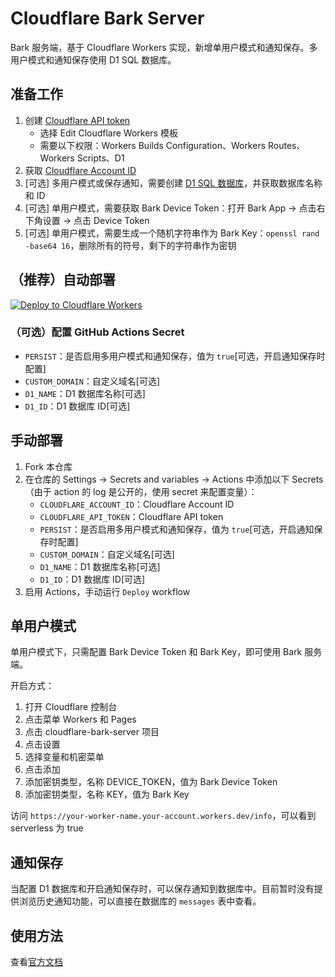# Cloudflare Bark Server

Bark 服务端，基于 Cloudflare Workers 实现，新增单用户模式和通知保存。多用户模式和通知保存使用 D1 SQL 数据库。


## 准备工作

1. 创建 [Cloudflare API token](https://developers.cloudflare.com/fundamentals/api/get-started/create-token/)
   - 选择 Edit Cloudflare Workers 模板
   - 需要以下权限：Workers Builds Configuration、Workers Routes、Workers Scripts、D1
2. 获取 [Cloudflare Account ID](https://developers.cloudflare.com/fundamentals/setup/find-account-and-zone-ids/)
3. [可选] 多用户模式或保存通知，需要创建 [D1 SQL 数据库](https://developers.cloudflare.com/d1/get-started/)，并获取数据库名称和 ID
4. [可选] 单用户模式，需要获取 Bark Device Token：打开 Bark App -> 点击右下角设置 -> 点击 Device Token
5. [可选] 单用户模式，需要生成一个随机字符串作为 Bark Key：`openssl rand -base64 16`，删除所有的符号，剩下的字符串作为密钥

## （推荐）自动部署

[![Deploy to Cloudflare Workers](https://deploy.workers.cloudflare.com/button)](https://deploy.workers.cloudflare.com/?url=https://github.com/oustn/cloudflare-bark-server)

### （可选）配置 GitHub Actions Secret

- `PERSIST`：是否启用多用户模式和通知保存，值为 `true`[可选，开启通知保存时配置]
- `CUSTOM_DOMAIN`：自定义域名[可选]
- `D1_NAME`：D1 数据库名称[可选]
- `D1_ID`：D1 数据库 ID[可选]

## 手动部署

1. Fork 本仓库
2. 在仓库的 Settings -> Secrets and variables -> Actions 中添加以下 Secrets（由于 action 的 log 是公开的，使用 secret 来配置变量）：
   - `CLOUDFLARE_ACCOUNT_ID`：Cloudflare Account ID
   - `CLOUDFLARE_API_TOKEN`：Cloudflare API token
   - `PERSIST`：是否启用多用户模式和通知保存，值为 `true`[可选，开启通知保存时配置]
   - `CUSTOM_DOMAIN`：自定义域名[可选]
   - `D1_NAME`：D1 数据库名称[可选]
   - `D1_ID`：D1 数据库 ID[可选]
3. 启用 Actions，手动运行 `Deploy` workflow

## 单用户模式

单用户模式下，只需配置 Bark Device Token 和 Bark Key，即可使用 Bark 服务端。

开启方式：
1. 打开 Cloudflare 控制台
2. 点击菜单 Workers 和 Pages
3. 点击 cloudflare-bark-server 项目
4. 点击设置
5. 选择变量和机密菜单
6. 点击添加
7. 添加密钥类型，名称 DEVICE_TOKEN，值为 Bark Device Token
8. 添加密钥类型，名称 KEY，值为 Bark Key

访问 `https://your-worker-name.your-account.workers.dev/info`，可以看到 serverless 为 true

## 通知保存

当配置 D1 数据库和开启通知保存时，可以保存通知到数据库中。目前暂时没有提供浏览历史通知功能，可以直接在数据库的 `messages` 表中查看。

## 使用方法

查看[官方文档](https://bark.day.app/#/)